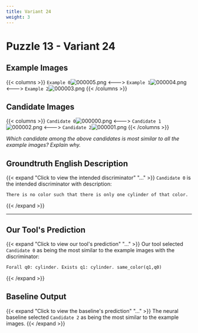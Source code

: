 ```yaml
---
title: Variant 24
weight: 3
---
```


# Puzzle 13 - Variant 24

## Example Images
{{< columns >}}
`Example 0`![000005.png](/clevr-variants/breaking/fovariant-24/render/images/CLEVR_val_000005.png)
<--->
`Example 1`![000004.png](/clevr-variants/breaking/fovariant-24/render/images/CLEVR_val_000004.png)
<--->
`Example 2`![000003.png](/clevr-variants/breaking/fovariant-24/render/images/CLEVR_val_000003.png)
{{< /columns >}}

## Candidate Images
{{< columns >}}
`Candidate 0`![000000.png](/clevr-variants/breaking/fovariant-24/render/images/CLEVR_val_000000.png)
<--->
`Candidate 1`![000002.png](/clevr-variants/breaking/fovariant-24/render/images/CLEVR_val_000002.png)
<--->
`Candidate 2`![000001.png](/clevr-variants/breaking/fovariant-24/render/images/CLEVR_val_000001.png)
{{< /columns >}}

*Which candidate among the above candidates is most similar to all the example images? Explain why.*

## Groundtruth English Description

{{< expand "Click to view the intended discriminator" "..." >}}
`Candidate 0` is the intended discriminator with description:
```plaintext 
There is no color such that there is only one cylinder of that color.
```
{{< /expand >}}

---



## Our Tool's Prediction

{{< expand "Click to view our tool's prediction" "..." >}}
Our tool selected `Candidate 0` as being the most similar to the example images with the discriminator:
```plaintext
Forall q0: cylinder. Exists q1: cylinder. same_color(q1,q0)
```
{{< /expand >}}



## Baseline Output

{{< expand "Click to view the baseline's prediction" "..." >}}
The neural baseline selected `Candidate 2` as being the most similar to the example images.
{{< /expand >}}

